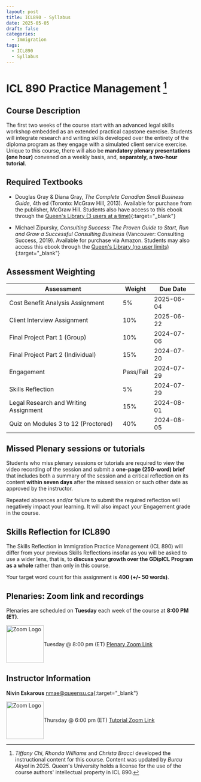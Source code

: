 ```yaml
---
layout: post
title: ICL890 - Syllabus
date: 2025-05-05
draft: false
categories:
  - Immigration
tags:
  - ICL890
  - Syllabus
---
```


# ICL 890 Practice Management [^1]

[^1]:
    *Tiffany Chi*, *Rhonda Williams* and *Christa Bracci* developed the instructional content for this course. Content was updated by *Burcu Akyol* in 2025. Queen's University holds a license for the use of the course authors' intellectual property in ICL 890.

## Course Description

The first two weeks of the course start with an advanced legal skills workshop embedded as an extended practical capstone exercise. Students will integrate research and writing skills developed over the entirety of the diploma program as they engage with a simulated client service exercise. Unique to this course, there will also be **mandatory plenary presentations (one hour)** convened on a weekly basis, and, **separately, a two-hour tutorial**. 

## Required Textbooks

- Douglas Gray & Diana Gray, *The Complete Canadian Small Business Guide*, 4th ed (Toronto: McGraw Hill, 2013).
Available for purchase from the publisher, McGraw Hill. Students also have access to this ebook through the [Queen's Library (3 users at a time)](https://ocul-qu.primo.exlibrisgroup.com/permalink/01OCUL_QU/1vvea0g/alma993417684305151){:target="\_blank"}

- Michael Zipursky, *Consulting Success: The Proven Guide to Start, Run and Grow a Successful Consulting Business* (Vancouver: Consulting Success, 2019).
Available for purchase via Amazon. Students may also access this ebook through the [Queen's Library (no user limits)](https://ocul-qu.primo.exlibrisgroup.com/permalink/01OCUL_QU/r9dor2/alma9952534140905158){:target="\_blank"}


## Assessment Weighting

<table class="styled-table">
    <thead>
    <tr>
        <th>Assessment</th>
        <th>Weight</th>
        <th>Due Date</th>
    </tr>
    </thead>
    <tbody>
    <tr>
        <td style= "text-align: left">Cost Benefit Analysis Assignment</td>
        <td>5%</td>
        <td>2025-06-04</td>
    </tr>
    <tr>
        <td style= "text-align: left">Client Interview Assignment</td>
        <td>10%</td>
        <td>2025-06-22</td>
    </tr>
    <tr>
        <td style= "text-align: left">Final Project Part 1 (Group)</td>
        <td>10%</td>
        <td>2024-07-06</td>
    </tr>
    <tr>
        <td style= "text-align: left">Final Project Part 2 (Individual)</td>
        <td>15%</td>
        <td>2024-07-20</td>
    </tr>
    <tr>
        <td style= "text-align: left">Engagement</td>
        <td>Pass/Fail</td>
        <td>2024-07-29</td>
    </tr>
        <tr>
        <td style= "text-align: left">Skills Reflection</td>
        <td>5%</td>
        <td>2024-07-29</td>
    </tr>
    <tr>
        <td style= "text-align: left">Legal Research and Writing Assignment</td>
        <td>15%</td>
        <td>2024-08-01</td>
    </tr>
    <tr>
        <td style= "text-align: left">Quiz on Modules 3 to 12 (Proctored)</td>
        <td>40%</td>
        <td>2024-08-05</td>
    </tr>   
<!-- <td colspan="3">请致电本所咨询</td> -->
    </tbody>
</table>

## Missed Plenary sessions or tutorials

Students who miss plenary sessions or tutorials are required to view the video recording of the session and submit a **one-page (250-word) brief** that includes both a summary of the session and a critical reflection on its content **within seven days** after the missed session or such other date as approved by the instructor.

Repeated absences and/or failure to submit the required reflection will negatively impact your learning. It will also impact your Engagement grade in the course. 

## Skills Reflection for ICL890

The Skills Reflection in Immigration Practice Management (ICL 890) will differ from your previous Skills Reflections insofar as you will be asked to use a wider lens, that is, to **discuss your growth over the GDipICL Program as a whole** rather than only in this course.

Your target word count for this assignment is **400 (+/- 50 words)**.

## Plenaries: Zoom link and recordings

Plenaries are scheduled on **Tuesday** each week of the course at **8:00 PM (ET)**.

<div style="display:flex; justify-content:flex-start; align-items:center ">
<img src="../../../assets/img/zoomLogo.png" alt="Zoom Logo" width="100"> <span>Tuesday @ 8:00 pm (ET) <a href="https://queensu.zoom.us/j/98178521450?pwd=B13pKbxwPhaM06I1uA9JieIKY3lwap.1" target="_blank">Plenary Zoom Link</a></span>
</div>

## Instructor Information

**Nivin Eskarous** [nmae@queensu.ca](mailto:nmae@queensu.ca){:target="\_blank"}

<div style="display:flex; justify-content:flex-start; align-items:center ">
<img src="../../../assets/img/zoomLogo.png" alt="Zoom Logo" width="100"> <span>Thursday @ 6:00 pm (ET) <a href="https://queensu.zoom.us/j/94490853260?pwd=wIMLeBa1tdVG4y2uHf5vn0XqFlvt7m.1" target="_blank">Tutorial Zoom Link</a></span>
</div>

